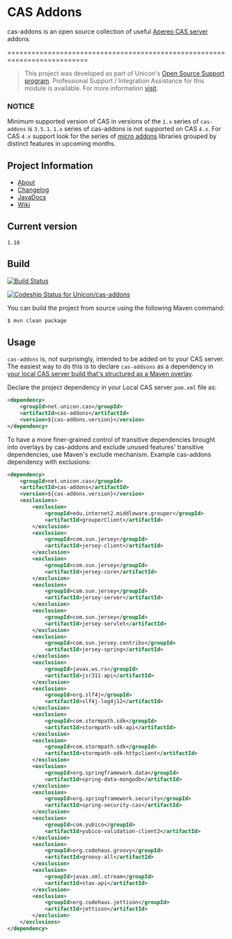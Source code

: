 # CAS Addons
cas-addons is an open source collection of useful [Apereo CAS server](http://www.jasig.org/cas) addons.

==========================================================================

> This project was developed as part of Unicon's [Open Source Support program](https://unicon.net/opensource).
Professional Support / Integration Assistance for this module is available. For more information [visit](https://unicon.net/opensource/cas).


### NOTICE

Minimum supported version of CAS in versions of the `1.x` series of `cas-addons` is `3.5.1`.
`1.x` series of cas-addons is not supported on CAS `4.x`. For CAS `4.x` support look for the series of [micro addons](https://github.com/unicon-cas-addons) libraries grouped by distinct features in upcoming months.

## Project Information

* [About](http://unicon.github.io/cas-addons/)
* [Changelog](https://github.com/Unicon/cas-addons/blob/master/changelog.md)
* [JavaDocs](http://unicon.github.com/cas-addons/apidocs/index.html)
* [Wiki](https://github.com/Unicon/cas-addons/wiki)

## Current version
`1.18`

## Build

[![Build Status](https://secure.travis-ci.org/Unicon/cas-addons.png)](http://travis-ci.org/Unicon/cas-addons)

[![Codeship Status for Unicon/cas-addons](https://www.codeship.io/projects/f5a581c0-ca15-0130-5eff-02755495ea38/status?branch=master)](https://www.codeship.io/projects/4827)

You can build the project from source using the following Maven command:

```bash
$ mvn clean package
```

## Usage

`cas-addons` is, not surprisingly, intended to be added on to your CAS server.  The easiest way to do this is to declare `cas-addsons` as a dependency in [your local CAS server build that's structured as a Maven overlay](https://wiki.jasig.org/display/CASUM/Best+Practice+-+Setting+Up+CAS+Locally+using+the+Maven2+WAR+Overlay+Method).

Declare the project dependency in your Local CAS server `pom.xml` file as:
```xml
<dependency>
    <groupId>net.unicon.cas</groupId>
    <artifactId>cas-addons</artifactId>
    <version>${cas-addons.version}</version>
</dependency>
```

To have a more finer-grained control of transitive dependencies brought into overlays by cas-addons and exclude unused features' transitive dependencies, use Maven's exclude mechanism. Example cas-addons dependency with exclusions:

```xml
<dependency>
    <groupId>net.unicon.cas</groupId>
    <artifactId>cas-addons</artifactId>
    <version>${cas-addons.version}</version>
    <exclusions>
        <exclusion>
            <groupId>edu.internet2.middleware.grouper</groupId>
            <artifactId>grouperClient</artifactId>
        </exclusion>
        <exclusion>
            <groupId>com.sun.jersey</groupId>
            <artifactId>jersey-client</artifactId>
        </exclusion>
        <exclusion>
            <groupId>com.sun.jersey</groupId>
            <artifactId>jersey-core</artifactId>
        </exclusion>
        <exclusion>
            <groupId>com.sun.jersey</groupId>
            <artifactId>jersey-server</artifactId>
        </exclusion>
        <exclusion>
            <groupId>com.sun.jersey</groupId>
            <artifactId>jersey-servlet</artifactId>
        </exclusion>
        <exclusion>
            <groupId>com.sun.jersey.contribs</groupId>
            <artifactId>jersey-spring</artifactId>
        </exclusion>
        <exclusion>
            <groupId>javax.ws.rs</groupId>
            <artifactId>jsr311-api</artifactId>
        </exclusion>
        <exclusion>
            <groupId>org.slf4j</groupId>
            <artifactId>slf4j-log4j12</artifactId>
        </exclusion>
        <exclusion>
            <groupId>com.stormpath.sdk</groupId>
            <artifactId>stormpath-sdk-api</artifactId>
        </exclusion>
        <exclusion>
            <groupId>com.stormpath.sdk</groupId>
            <artifactId>stormpath-sdk-httpclient</artifactId>
        </exclusion>
        <exclusion>
            <groupId>org.springframework.data</groupId>
            <artifactId>spring-data-mongodb</artifactId>
        </exclusion>
        <exclusion>
            <groupId>org.springframework.security</groupId>
            <artifactId>spring-security-cas</artifactId>
        </exclusion>
        <exclusion>
            <groupId>com.yubico</groupId>
            <artifactId>yubico-validation-client2</artifactId>
        </exclusion>
        <exclusion>
            <groupId>org.codehaus.groovy</groupId>
            <artifactId>groovy-all</artifactId>
        </exclusion>
        <exclusion>
            <groupId>javax.xml.stream</groupId>
            <artifactId>stax-api</artifactId>
        </exclusion>
        <exclusion>
            <groupId>org.codehaus.jettison</groupId>
            <artifactId>jettison</artifactId>
        </exclusion>
    </exclusions>
</dependency>
```
